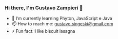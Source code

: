 ### Hi there, I'm Gustavo Zampieri 👋

- 🌱 I’m currently learning Phyton, JavaScript e Java
- 📫 How to reach me: gustavo.singeski@gmail.com
- ⚡ Fun fact: I like biscuit lasagna 
